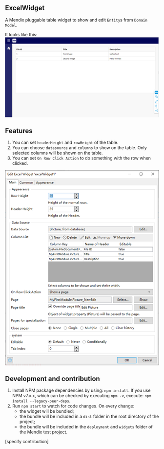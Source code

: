 ## ExcelWidget
A Mendix pluggable table widget to show and edit `Entity`s from `Domain Model`.

It looks like this: 
![sceenshot](./README-assets/screenshot.PNG)

## Features

1. You can set `headerHeight` and `rowHeight` of the table.
2. You can choose `datasource` and `columns` to show on the table. Only selected columns will be shown on the table.
3. You can set `On Row Click Action` to do something with the row when clicked.

![properties](./README-assets/properties.PNG)

## Development and contribution

1. Install NPM package dependencies by using: `npm install`. If you use NPM v7.x.x, which can be checked by executing `npm -v`, execute: `npm install --legacy-peer-deps`.
1. Run `npm start` to watch for code changes. On every change:
    - the widget will be bundled;
    - the bundle will be included in a `dist` folder in the root directory of the project;
    - the bundle will be included in the `deployment` and `widgets` folder of the Mendix test project.

[specify contribution]
